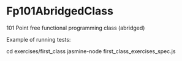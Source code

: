 Fp101AbridgedClass
==================

101 Point free functional programming class (abridged)

Example of running tests:

cd exercises/first_class 
jasmine-node first_class_exercises_spec.js

